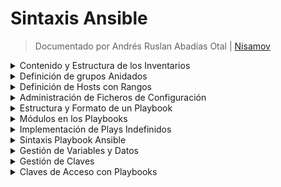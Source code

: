 # Sintaxis Ansible

<!--Documentado por Andrés Ruslan Abadías Otal (Nisamov)-->
> Documentado por Andrés Ruslan Abadías Otal | [Nisamov](https://github.com/Nisamov)

<details>
    <summary>Contenido y Estructura de los Inventarios</summary>

### Contenido y Estructura de los Inventarios:

En el inventario, las direcciones los servidores pueden ser tanto por DNS como por Dirección IP, por ello es posible indicarlas de ambas formas.
El nombre del grupo donde están esas direcciones agrupadas se encuentra entre "[]", lo que posteriormente podemos utilizar para llamar a esa agrupación de direcciones y asignarle un playbook.

Los hosts pueden estar en diferentes grupos, segun el rol del host, su ubicación fisica, ya sea en producción o no y demás bariables, lo que permite aplicar dichas playbooks a conjuntos especificos del host en funcón de sus propóstos, características o ubicación fisica.
```ini
[webservers]
web1.example.com
web2.example.com
192.0.2.42

[db-servers]
db1.example.com
db2.example.com

[development]
192.0.2.42
```
</details>

<details>
    <summary>Definición de grupos Anidados</summary>

### Definición de grupos Anidados:

Los inventarios de Ansible pueden incluir grupos de grupos de hosts, con lo que podemos crear grupos que aniden grupos en su interior, uniendo asi dos grupos declarados previamente, en un solo grupo, pero facilitando la posterior llamada individual a estos mismos grupos.

Para lograr esto, usamos el sufijo `":children"`, se aplica siguiendo el siguiente ejemplo:
```ini
[administracion_red]
192.168.1.12
administracion.admred.com
192.168.1.22

[oficinas_p1]
192.168.0.44
192.168.0.45
192.168.0.46

[full-enterprise:children]
administracion_red
oficinas_p1
```
</details>

<details>
    <summary>Definición de Hosts con Rangos</summary>

### Definición de Hosts con Rangos:

Ansible cuenta con un sistema de especificación de rangos para los hosts de forma que permite especificar rangos numericos o alfabéticos gracias a la siguiente sintaxis: `[START:END]`.

Esto permitirá elegir u rango sin tener que escribir cada una de las direcciones, facilitando y automatizando la tarea en grandes cantidades.

Este sistem pede ser visto de la siguiente manera:
```ini
[red_local]
192.168[1:9].[0.255] # En este caso coincide con todas las direcciones IPv4 de la 192.168.1.0 a la 192.168.9.255

[lista_servidores]
server[01:25].example.com # En este caso, coincidirá con los hosts del server01.example.com al server25.example.com

[direcciones_dns]
[a:c].dns.example.com #En este caso, coincidirá con todos los hosts denominados (a,b y c).dns.example.com

[direcciones_ipv6]
2001:db8::[a:c] #En este caso coincidirá con todas las direcciones IPv6 de la 2001:db8::("a" a la "c")
```

```diff
- [CUIDADO] - Posibles problemas a la hora de llamar direcciones.

En el ejemplo "lista_servidores", las direccines no coincidirán con "server2.example.com", pero si lo harán con "server02.example.com"
```
Esto indicado anteriormente es importante a la hora de saber que direcciones necesitamos manejar.
</details>

<details>
    <summary>Administración de Ficheros de Configuración</summary>

### Administración de Ficheros de Configuración:

Para gestionar la configuración de Ansible, podemos crear un fichero `.cfg`, este permitirá aplicar configuraciones a varias herramientas de Ansible.

El fichero de configurción contiene parámetros definidos como `clave-valor` con los siguientes parámetros:

Aqui cuentas con un ejemplo típico de un fichero de configuración básico (`ejemplo.cfg`):
```ini
[defaults]
inventory = ./inventario # Ubicacion del inventario
remote_user = usuario    # Usuario remoto
ask_pass = false         # Solicitar clave de acceso

[escalado_de_privilegios]
become = true            # Permitir escalado de privilegios
become_method = sudo     # Metodo de escalado
become_user = root       # Usuario de escalado
become_ask_pass = false  # Solicitar clave de acceso al escalar
```
</details>

<details>
    <summary>Estructura y Formato de un Playbook</summary>

### Estructura y Formato de un Playbook:

Un playbook es un fichero escrito en formato `YAML` que se guarda generalmente con la extensión `.yml`.

El playbook usa un sistema de espaciados para indicar la estructura de los datos almacenados, `YAML` no establece ningun requisito sobre cuántos espacios se usan para la sangría pero se aplican las siguientes reglas para su correcto funcionamiento:
- Los elementos de los datos deben estar en el mismo nivel de la estructura con la misma sangría.
- Los elementos secundarios deben tener más sangría que los elementos previos.

En el playbook se comienza con una linea formada por tresguiones consecutivos (`---`) marcando el inicio del documento, del mismo modo, se usan tres puntos consecutivos (`...`) para marcar el final del documento, no obstante, es una práctica comúnmente omitida.

Un ejemplo de un playbook puede ser el siguiente:
```yml
- name: Escribir nombre de playbook
  hosts: Nombre_Grupo_Servidores_Asignados
  become: yes
  tasks:
    - name: Nombre de Tarea
      apt: # Usas apt para instalar
        name: git # instalar el paquete git
        state: present # aseguramos que lo has descargado correctamente

    - name: Obtener el directorio del usuario actual
      ansible.builtin.set_fact:
        user_home: "{{ ansible_env.HOME }}"

    - name: Clonar el repositorio SSP
      git:
        repo: https://github.com/Nisamov/ssp
        dest: "{{ user_home }}/ssp"
        update: yes

    - name: Ejecutar comandos dentro del repositorio clonado
      command: ./install.sh
      args:
        chdir: "{{ user_home }}/ssp"
```
En el ejemplo de playbook anterior se ejecuta el siguiente codigo:
- 1: Creación de task (Nombre de Tarea).
    Instala git y se asegra de su correcta instalación.
- 2: Obtención de usuario actual.
    Guarda el nombre del usuario y ru tua "/home" actual en la variable "user_home".
- 3: Clonación de repositorio SSP.
    Clona el repositorio SSP y lo guara dentro del "/home" almacenado previamente.
- 4: Ejecución de instalador.
    Ejecuta el instalador de SSP.

> [NOTA]: [SSP](https://github.com/Nisamov/ssp) (Secure Service Protocol) es un servicio creado por Andrés Ruslan Abadías Otal, el cual detiene todos los servicios del sistema que no se encuentren dentro de la "whitelist", es un servicio que pude ser peligroso, se recomienda su uso con cuidado.

### Iniciación en Playbooks:

Los playbooks son una lista de ordenes organizados de tal forma de ejecuten listas de forma ordenada.

Para cmenar con los playbooks es necesario crear unfichero `.yml` donde aplicar claves, siendo estas las siguientes asignaciones:
```yml
---
name: nombre del playbook
hosts: nombre_inventory
...
```
- `name`: Name nos permite asignar un nombre, puede o no relacionarse con el playbook, pues sirve como etiqueta o identificador.
- `hosts`: Hosts nos permite asignar las siguientes tareas a un grupo de direcciones creadas en el fichero `inventory.ini`.

Para crear un item dentro de una lista, usamos guiones de la siguiente forma
```yml
- ejemplo
- item2
- item3
```
Esto nos permite saber la estructura a seguir a la hora de crear una tarea (`task`) de la siguiente manera:
```yml
--- # Inicio del fichero
name: Ejemplo tasks # Nombre ejemplo
hosts: direccion_ejemplo # Hosts que usarán las tareas
task: # Tareas
    - ejemplo
    - item2
    - item3
... # Fin del fichero
```
</details>

<details>
    <summary>Módulos en los Playbooks</summary>

### Módulos en los Playbooks:

> `ansible.builtin.user`: Es un módulo que usa los elementos (name, uid y state) para saber información sobre un usuario.
```yml
tasks:
# En esta tarea garantizamos que el usuario1 cuente con el UID 4000
    - name: Informacion usuario
      ansible.builtin.user:
        - name: usuario1
        - uid: 4000
        - state: present
```
> `ansible.builtin.user`: Es un módulo que usa los elementos (name y state) para gestionar grupos.
```yml
tasks:
# En esta tarea creamos un grupo con el nombre "nuevo_grupo"
- name: Crear grupo
  ansible.builtin.group:
    name: nuevo_grupo
    state: present
```
> `ansible.builtin.service`: Es un módulo que usa los elementos (name y state) para gesionar servicios en sistemas Unix-like.
```yml
tasks:
# En esta tarea garantizamos que el servicio ssp.service estén en ejecución
    - name: Servicio SSP
      ansible.builtin.service:
        name: ssp
        enabled: true
```
> `ansible.builtin.systemd`: Es un módulo que usa los elementos (name y state) para gestionar servicios que usan `systemd`.

Podemos usa los siguientes parámetros para manejar los servicios con mayor precisión:
- `started`: Inicia el servicio.
- `stopped`: Detiene el servicio.
- `restarted`: Reinicia el servicio.
- `reloaded`: Recarga la configuración sin reiniciar.
- `absent`: Desactiva y elimina el servicio.
```yml
tasks:
# En esta tarea reiniciamos el servicio nginx
- name: Restart a systemd service
  ansible.builtin.systemd:
    name: nginx
    state: restarted
```
> `ansible.builtin.apt`: Es un módulo que usa los elementos (name y state) para gestionar paquetes usando APT.
```yml
tasks:
# En esta tarea instalamos nginx
- name: Instalar paquete Nginx en Ubuntu/Debian
  ansible.builtin.apt:
    name: nginx
    state: present
```
> `ansible.builtin.yum`: Es un módulo para CentOS/RedHat que usa los elementos (name y state) para gestionar paquetes usando YUM.
```yml
tasks:
# En esta tarea instalamos nginx uando YUM
- name: Instalar paquete en RedHat/CentOS
  ansible.builtin.yum:
    name: httpd
    state: present
```
> `ansible.builtin.copy`: Es un módulo que usa los elementos (src y dest), permitiendo copiar archivos a nuevas direcciones.
```yml
tasks:
# En esta tarea copiamos un fichero a una ruta diferente
- name: Copiar un archivo local
  ansible.builtin.copy:
    src: /ruta/local/archivo.txt
    dest: /ruta/remota/archivo.txt
```
> `ansible.builtin.file`: Es un módulo que usa los elementos (pat, state y mode) para la gestión de archivos o directorios.
```yml
tasks:
# En esta tarea creamos un directorio con los permisos 0755
- name: Crear un directorio
  ansible.builtin.file:
    path: /ruta/directorio
    state: directory # Indica que se cree un directorio
    mode: '0755'
# En esta tarea creamos un fichero vacio con los permisos 0644
- name: Crear un fichero
  ansible.builtin.file:
    path: /ruta/fichero.txt
    state: touch #Indica que se cree un fichero vacio
    mode: '0644'
# En esta tarea eliminamos un fichero
- name: Eliminar un fichero
  ansible.builtin.file:
    path: /ruta/fichero.txt
    state: absent #Indica la eliminación de archivo o directorio
# En esta tarea eliminamos un directorio y todo su contenido
- name: Eliminar un directorio
  ansible.builtin.file:
    path: /ruta/directorio
    state: absent
```
> `ansible.builtin.template`: Es un módulo que usa los elementos (src y dest) para gestionar plantillas jinja2.
```yml
tasks:
# En esta tarea, copiamos la plantilla reemplazamos las variables
- name: Copiar plantilla y reemplazar variables
  ansible.builtin.template:
    src: plantilla.j2
    dest: /ruta/destino/archivo.conf
```
> `ansible.builtin.iptables`: Es un módulo que usa los elementos (chain source y jump) para gestionar las reglas de las iptables.

[CONSEJO] Para obtener más informacion sobre las IPTables, puedes ir a la documentación compartida por Andrés Ruslan Abadías Otal, haciendo clic [aquí](https://github.com/Theritex/LinuxCommands/tree/main/iptables).
```yml
tasks:
# En esta tarea, creamos una regla de firewall, donde aceptamos el tráfico con la ip 192.168.1.0
- name: Añadir una regla de firewall
  ansible.builtin.iptables:
    chain: INPUT
    source: 192.168.1.0/24
    jump: ACCEPT
# En esta tarea, creamos una regla de firewall, donde denegamos el tráfico con la ip 192.168.1.100
- name: Añadir una regla de firewall
  ansible.builtin.iptables:
    chain: INPUT
    source: 192.168.1.100/24
    jump: DROP
# En esta tarea, eliminamos una regla del firewall
- name: Eliminar una regla de firewall
  ansible.builtin.iptables:
    chain: INPUT
    source: 192.168.1.0/24
    jump: ACCEPT
    state: absent # Indicamos con absent que la regla ha de eliminarse
```
> `ansible.netcommon.network_config`: Es un módulo que usa los elementos (lnes y provider) para gestionar la configuración de red.
```yml
tasks:
#En esta tarea cambamos la configuracion de red
- name: Aplicar configuración de red
  ansible.netcommon.network_config:
    lines:
      - interface eth0
      - ip address 192.168.1.10/24
    provider: ansible.netcommon.cli
```
> `community.mysql.mysql_db`: Es un módulo que usa los elementos (name y state) para gestionar bases de datos MySQL.
```yml
tasks:
# En esta tarea creamos una base de datos MySQL
- name: Crear una base de datos MySQL
  community.mysql.mysql_db:
    name: base_datos
    state: present
```
> `community.postgresql.postgresql_db`: Es un módulo que usa los elementos (name y state) para gestionar bases de datos PostgreSQL.
```yml
tasks:
# En esta tarea creamos una base de datos PostgreSQL
- name: Crear una base de datos PostgreSQL
  community.postgresql.postgresql_db:
    name: base_datos
    state: present
```
> `ansible.builtin.mount`: Es un móulo que usa los elementos (path, src, fstype y state) para gestionar puntos de montaje.
```yml
tasks:
# En esta tarea montamos un sistema de archivos dentro de /mnt/disco
- name: Montar un sistema de archivos
  ansible.builtin.mount:
    path: /mnt/disco
    src: /dev/sdb1
    fstype: ext4
    state: mounted
```
> `ansible.builtin.shell`: Es un módulo que permite ejecutar comandos en el sistema usando la shell.

[CONSEJO] Para obtener más información sobre los posibles comandos que pueden usarse en el sistema (Casos Linux), haz clic [aquí](https://github.com/Theritex/LinuxCommands).
```yml
task:
# En esta tarea guardamos informacion dentro de un fichero
- name: Ejecutar un comando
  ansible.builtin.shell: "echo 'Hola Mundo' > /tmp/hola.txt"
```
> `ansible.builtin.command`: Es un módulo que usa los elementos (cmd), permitiendo ejecutar comandos en el sistema sin usar la shell.
```yml
tasks:
# En esta tarea ejectamos el comando "whoami"
- name: Ejecutar un comando básico
  ansible.builtin.command:
    cmd: whoami
```
</details>

<details>
    <summary>Implementación de Plays Indefinidos</summary>

### Implementación de Plays Indefinidos:

es posible implementar diferentes plays en un solo playbook, lo que permite ejeuctar muchas tareas en diferentes hosts, los plays se escriben como un item más de la lista, de la siguiente forma:
```yml
---
- name: Instalar y habilitar Nginx en los servidores web
  hosts: webservers
  become: true
  tasks:
    - name: Instalar Nginx
      ansible.builtin.yum:
        name: nginx
        state: present

    - name: Iniciar y habilitar Nginx
      ansible.builtin.systemd:
        name: nginx
        state: started
        enabled: true

- name: Ejecutar un comando Bash en los servidores de base de datos
  hosts: dbservers
  become: true
  tasks:
    - name: Crear un archivo usando Bash
      ansible.builtin.shell: |
        echo "Este es un archivo de prueba" > /tmp/archivo_prueba.txt
...
```
</details>

<details>
    <summary>Sintaxis Playbook Ansible</summary>

### Sintaxis Playbook Ansible:

> **Comentarios**: Los playbooks permiten el uso de comentarios dentro de ellos, esto puede lograrse mediante dos diferentes maneras:
- El uso de "#" (Almohadilla), de manera similar a Bash.
    - `# Esto es un comentario`
    - `Contenido sin comentario # Contenido comentado`
- El uso de ";" (Punto y Coma), este método al igual que la almohadilla, permite comentar toda la linea.
> **Cadenas de texto (Strings)**:  Generalmente no es necesario colocar comillas para las cadenas de texto, se pueden incluir entre comillas dobles o simples.
- Ejemplo sin comillas:
    - `Esto es una cadena de texto`
- Ejemplo comillas simples:
    - `'Esto es una cadena de texto'`
- Ejemplo comillas dobles:
    - `"Esto es una cadena de texto"`
Es posbl escribir cadenas de varias lineas gracias a la barra vertical ["|"] (pipe), de la siguiente froma, podemos incluir más carácteres:
```yml
include_newlines: |
    Ejemplo linea 1
    Ejemplo linea 2
    Ejemplo linea 3
```
No solo usando la barra vertical podemos realizar esto, con el carácter mayor ">", podemos indicar que los caracteres de nueva linea han de ser convertidos en espacios y se deben quitar espacios en blanco dentro de las lineas.

Este método suele usarse para convertir largas cadenas en carácteres, pudiendo abarcar múltiples lineas.
```yml
fold_newlines: >
    Ejemplo linea 1
    Ejemplo linea 2
    Ejemplo linea 3
```
> **Diccionarios**: Un diccionario permite almacenar informacion en formato de lista , de donde posteriormente se podrán sacar los datos.

Un ejemplo de diccionario es el siguiente:
```yml
# Primer formato de escritura - sencillo y facil para humanos
name: ejemplo
example: example2
example3: example4
```
```yml
# Segundo formato de escritura horizontal - dificil para humanos
{name: ejemplo, example: example2, example3: example4}
```
> **Listas**: Las listas de la misma forma que los diccionarios cuentan con una estructura similar, con algunos cambios.

```yml
# Primer formato de escritura - sencillo y facil para humanos
ejemplo:
    - ejemplo1
    - ejemplo2
    - ejemplo3
```
```yml
#Segundo formato de escritura horizontal - dificil para humanos
ejemplo: [ejemplo1, ejemplo2, ejemplo3]
```
</details>

<details>
    <summary>Gestión de Variables y Datos</summary>

### Gestión de Variables y Datos:

Las variables permiten almacenar parámetros para llamarlos de manera indefinida, ahorrando tiempo y sencillez a la hora de crear código.

Las variables son una gran herramienta para cualquier lenguaje de programación.

Las variables pueden almacenar diferente contenido, un ejemplo de los posibles valores a almacenar son los siguientes:
- Usuarios (Usuarios a gestionar)
- Paquetes (Paquetes a instalar/desinstalar)
- Servicios (Servicios que iniciar o detener)
- Archivos (Archivos que crear, eliminar, mover...)
- Direcciones (IP/DNS) (Direcciones a conectarse)

Para declarar variables hay que tener en cuenta su estrcutura, estas no pueden contener espacios dentro de ellas, ni carácteres no permitidos.

| Nombres No Válidos   | Nombres Válidos     |
|----------------------|---------------------|
| ejemplo inicio       | ejemplo_inicio      |
| ejemplo.punto        | ejemplo_punto       |
| 1er fichero          | fichero_01          |
| ejemplo$1            | ejemplo_1

> **Definición de Variable en Playbook**: Podemos definir variables dentro de playbooks de diferentes maneras, las cuales son las siguientes.

- Bloque `vars` a comienzo de un play:
```yml
# Interior de playbook
- hosts: all
  vars:
    user: usuario       # Hemos declarado la variable "user" con el valor "usuario"
    home: /home/usuario # Hemos declarado la variable "home" con el valor "/home/usuario"
```
- Podemos definir vairables de archivos exernos para no usar el bloque `vars`.
```yml
# Interior de playbook
- hosts: all
  vars_files:
    - vars/users.yml    # Las variables se encuentran en el fichero de la ruta "vars/users.yml"
```
```yml
# Interior de users.yml
user: usuario
home: /home/usuario
```
> **Referencia a Variable**: Tras haber declarado las variables, se llaman a estas mismas (haciendo referencia), mediante el uso de llaves dobles "`{{ }}`", lo que permite que Ansible reemplace la variable con su valor original al ejecutar la tarea.

```yml
vars:
    user: ejemploUsuario

tasks:
    # Esta linea será leida como "Crea el usuario ejemploUsuario"
    - name: Crea el usuario {{ user }}
      user:
        # Con esta declaración, creamos el usuario "ejemploUsuario"
        name: "{{ user }}"
```
Cuando se usa una variable como el primer elemento para iniciar un valor, es obligatorio poner comillas, de esta evitamos que Ansile crea que queremos iniciar un diccionario YAML (Visto anteriormente).

En caso de no hacerlo, sacaría un error similar al siguiente:
```diff
- We could be wrong, but this one looks like it might be an issue with mising quotes.
- Always quiote template expression brackets when they start a value.
```
> **Variables de Hosts y Variables de Grupos**: Estas variables pueden ser tanto de host como de grupo.

Pra poder comprender las variables de host individual y las de grupo compartidas, usaremos los siguientes ejemplos:
```yml
#Variable individual
[servidorEjemplo]
192.168.1.10 usuario=usuario1 #Variable asignada a un solo equipo

#Variable de grupo
[servidoresEjemplo]
192.168.1.[20:50] # Rango de IPs a las que se le asignaran la variable

[servidoresEjemplo:vars] # Grupo que asigna las variables a servidoresEjemplo
usuarioCompartido=usuarioComun
```
</details>

<details>
    <summary>Gestión de Claves</summary>

### Gestión de Claves:

Puede darse el caso en el que necesitemos gestionar claves o datos importantes para configurar determiados hosts, por lo que pare evitar arriesgar la información que generalmente se encuentra almacenada como texto sin formato, Ansible cuenta con una herramienta para cifrar y descifra cualquier archivo de datos.

Se trata de Vault, una herramienta que viene con Ansible, puede ser ejecutada con el comando `ansible-vault`, lo que nos permtirá crear, editar, cifrar, descifrar  y ver archivos.

> **Creación de cifrado**: Para crear un cifrado, usaremos el comando `ansible-vault create <nombre fichero>` de la siguiente forma:
```sh
ansible-vault create ficherocifrado1
```
Si es la primera vez que se usa vault, este solicitará una clave de acceso con la que podremos usar vault posteriormente de la siguiente forma:
```sh
ansible-vault create ficherocifrado1
New Vault password: clavedeacceso
Confirm New Vault password: clavedeacceso
```
Si no se quiere usar los métodos tradicionales, Ansible permite pasarle a Vault la clave por medio de un fichero de la siguiente manera:
```sh
# Comando a pasar
ansible-vault create --vault-password-file=vault-pass misecreto.yml
```
```yml
# Interior de misecreto.yml
clavedeacceso
```
El codigo para proteger archivos es AES256 en las versiones más recientes de Ansible, no obstante las versiones previas podían llegar a usar AES de 128 bits.
> **Ver contenido de archivo cifrado**: Para ver el contenido de un archivo protegido, usamos `ansible-vault view <fichero>`.
```sh
# Abrir archivo protegido
ansible-vault view misecreto.yaml
Vault password: clavedeacceso
misecreto: "clavedeacceso"
``` 
> **Edición de arhivo cifrado existente**: Para editar un archivo cifrado existente, usamos el comando `ansible-vault edit <archivo>`.
```sh
ansible-vault edit misecreto.yml
Vault password: clavedeacceso
```
> **Cifrar un archivo existente**: Cifrar un archivo existente, usamos el comando `ansible-vault encrypt <archivo>`, esta acción solicitará una nueva clave de acceso ya que se está cifrando nuevamente el fichero con una nueva clave de acceso (No se cifra dos veces como capas (layers)).
```sh
# Ciframos dos ficheros
ansible-vault encrypt misecreto.yml ficheroacifrar.yml
# Creamos una nueva clave de acceso
New Vault Password: clavedeacceso2
Confirm New Vault password: clavedeacceso2
Encryption successful
```
> **Descifrar un archivo existente**: Para descifrar un archivo de forma permanente, usamos el comando `ansible-vault decrypt <archivo>` con la opción `--output` podemos guardar el archivo descifrado con un nombre diferente.
```sh
ansible-vault decrypt misecreto.yml --output=misecretodesencriptado.yml
Vault password: clavedeacceso2
Decryption successful
```
> **Camiar clave de acceso de un archivo cifrado**: Para cambiar la clave de acceso en un archivo cifrado, usamos el comando `ànsible-vualt rekey <archivo>`, este comando permite el cambio de varios archivos al mismo tiempo.
```sh
ansible-vault rekey misecreto.yml midocumento.yml documento2.yml
Vault password: clavedeacceso2
Confirm New Vault password: clavedeacceso2
Rekey successful
```
Para pasar una clave por ficheros usamos el siguiente comando lineal:
```sh
ansible-vault rekey \
--new-vault-password-file=NuevaClaveDeAcceso misecreto.yml midocumento.yml documento2.yml
```
</details>

<details>
    <summary>Claves de Acceso con Playbooks</summary>

### Claves de Acceso con Playbooks:

> **Acceso a un archivo cifrado desde un Playbook**: Para poder acceder a un archivo cifrado, es necesario proporcionar la clave de acceso al comando `ansible-navigator`.

[CONSEJO] Para obtener más informacion sobre Ansible Navigator, puedes ir a la documentación compartida por Andrés Ruslan Abadías Otal, haciendo clic [aquí](https://github.com/Theritex/CodeNDServices/tree/main/ansible/Ansible-Navigator).
```diff
ansible-navigator run -m studut misecreto.yml
- ERROR! Attempting to decrypt but no vault secrets found
```
Para poder proporcionarle la clave a una Playbook contamos con tres opciones diferentes:
- Indicar de forma interactiva
```sh
ansible-navigator run -m stdout \
#Deshabilitamos los artefactos para ingresar la clave de Vault
--playbook-artifact-enable false \ # Los artefactos del playbook están deshabilitados de forma predeterminada
# Podemos volver a habilitar los artefactos con el siguiente comando: ansible-navigatoe --playbook-artifact-enable true
playbook.yml --vault-id @prompt
Vault password (default): clavedeacceso2
```
- Especificar el archivo de clave Vault con `--vault-password-file`
```sh
ansible-navigator run -m stdout playbook.yml \ # Indicamos el playbook que queremos que tenga acceso
--vault-password-file=/ruta/al/fichero.yml # Indicamos la ruta al fichero que alberga la clave
```
- Usar la variable de entorno `ANSIBLE_VAULT_PASSWORD_FILE`